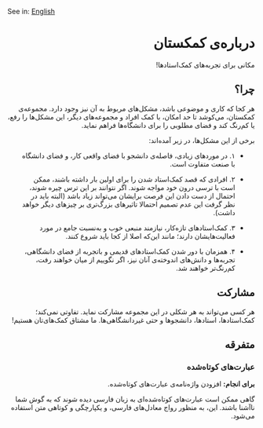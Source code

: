 See in: [English](./docs/readme-en.md)

<div dir="rtl">

# درباره‌ی کمکستان

مکانی برای تجربه‌های کمک‌استادها!

## چرا؟

هر کجا که کاری و موضوعی باشد، مشکل‌های مربوط به آن نیز وجود دارد. مجموعه‌ی کمکستان، می‌کوشد تا حد امکان، با کمک افراد و مجموعه‌های دیگر، این مشکل‌ها را رفع، یا کم‌رنگ کند و فضای مطلوبی را برای دانشگاه‌ها فراهم نماید.

برخی از این مشکل‌ها، در زیر آمده‌اند:

-   ۱. در موردهای زیادی، فاصله‌ی دانشجو با فضای واقعی کار، و فضای دانشگاه با صنعت متفاوت است.

-   ۲. افرادی که قصد کمک‌استاد شدن را برای اولین بار داشته باشند، ممکن است با ترسی درون خود مواجه شوند. اگر نتوانند بر این ترس چیره شوند، احتمال از دست دادن این فرصت برایشان می‌تواند زیاد باشد (البته باید در نظر گرفت این عدم تصمیم احتمالا تاثیرهای بزرگ‌تری بر چیزهای دیگر خواهد داشت).

-   ۳. کمک‌استادهای تازه‌کار، نیازمند منبعی خوب و به‌نسبت جامع در مورد فعالیت‌هایشان دارند؛ مانند این‌که اصلا از کجا باید شروع کنند.

-   ۴. همزمان با دور شدن کمک‌استادهای قدیمی و باتجربه از فضای دانشگاهی، تجربه‌ها و دانش‌های اندوخته‌ی آنان نیز، اگر نگوییم از میان خواهند رفت، کم‌رنگ‌تر خواهند شد.

## مشارکت

هر کسی می‌تواند به هر شکلی در این مجموعه مشارکت نماید. تفاوتی نمی‌کند؛ کمک‌استادها، استادها، دانشجوها و حتی غیردانشگاهی‌ها. ما مشتاق کمک‌های‌تان هستیم!

## متفرقه

### عبارت‌های کوتاه‌شده

**برای انجام:** افزودن واژه‌نامه‌ی عبارت‌های کوتاه‌شده.

گاهی ممکن است عبارت‌های کوتاه‌شده‌ای به زبان فارسی دیده شوند که به گوش شما ناآشنا باشند. این، به منظور رواج معادل‌های فارسی، و یکپارچگی و کوتاهی متن استفاده می‌شود.

</div>
